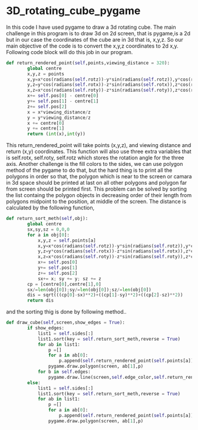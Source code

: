 # 3D_rotating_cube_pygame
In this code I have used pygame to draw a 3d rotating cube. The main challenge in this program is to draw 3d on 2d screen, that is pygame,is a 2d but in our case the coordinates of the cube are in 3d that is, x,y,z. So our main objective of the code is to convert the x,y,z coordinates to 2d x,y.
Following code block will do this job in our program.


```python
def return_rendered_point(self,points,viewing_distance = 320):
        global centre
        x,y,z = points
        x,y=x*cos(radians(self.rotz))-y*sin(radians(self.rotz)),y*cos(radians(self.rotz))+x*sin(radians(self.rotz))
        y,z=y*cos(radians(self.rotx))-z*sin(radians(self.rotx)),z*cos(radians(self.rotx))+y*sin(radians(self.rotx))
        x,z=x*cos(radians(self.roty))-z*sin(radians(self.roty)),z*cos(radians(self.roty))+x*sin(radians(self.roty))
        x+= self.pos[0] - centre[0]
        y+= self.pos[1] - centre[1]
        z+= self.pos[2]
        x = x*viewing_distance/z
        y = y*viewing_distance/z
        x += centre[0]
        y += centre[1]
        return (int(x),int(y))
```

This return_rendered_point will take points (x,y,z), and viewing distance and return (x,y) coordinates. This function will also use three extra variables that is self.rotx, self.roty, self.rotz which stores the rotation angle for the three axis.
Another challenge is the fill colors to the sides, we can use polygon method of the pygame to do that, but the hard thing is to print all the polygons in order so that, the polygon which is near to the screen or camara in 3d space should be printed at last on all other polygons and polygon far from screen should be printed first. 
This problem can be solved by sorting the list containg the polygon objects in decreasing order of their length from polygons midpoint to the position, at middle of the screen.
The distance is calculated by the following function,


```python
def return_sort_meth(self,obj):
        global centre
        sx,sy,sz = 0,0,0
        for a in obj[0]:
            x,y,z = self.points[a]
            x,y=x*cos(radians(self.rotz))-y*sin(radians(self.rotz)),y*cos(radians(self.rotz))+x*sin(radians(self.rotz))
            y,z=y*cos(radians(self.rotx))-z*sin(radians(self.rotx)),z*cos(radians(self.rotx))+y*sin(radians(self.rotx))
            x,z=x*cos(radians(self.roty))-z*sin(radians(self.roty)),z*cos(radians(self.roty))+x*sin(radians(self.roty))
            x+= self.pos[0]
            y+= self.pos[1]
            z+= self.pos[2]
            sx+= x; sy += y; sz += z
        cp = [centre[0],centre[1],0]
        sx/=len(obj[0]);sy/=len(obj[0]);sz/=len(obj[0])
        dis = sqrt(((cp[0]-sx)**2)+((cp[1]-sy)**2)+((cp[2]-sz)**2))
        return dis
```

and the sorting thig is done by following method..


```python
def draw_cube(self,screen,show_edges = True):
        if show_edges:
            list1 = self.sides[:]
            list1.sort(key = self.return_sort_meth,reverse = True)
            for ab in list1:
                p =[]
                for a in ab[0]:
                    p.append(self.return_rendered_point(self.points[a]))
                pygame.draw.polygon(screen, ab[1],p)
            for b in self.edges:
                pygame.draw.line(screen,self.edge_color,self.return_rendered_point(self.points[b[0]]),self.return_rendered_point(self.points[b[1]]),1)
        else:
            list1 = self.sides[:]
            list1.sort(key = self.return_sort_meth,reverse = True)
            for ab in list1:
                p =[]
                for a in ab[0]:
                    p.append(self.return_rendered_point(self.points[a]))
                pygame.draw.polygon(screen, ab[1],p)
```
